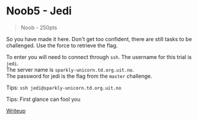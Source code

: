 # Noob5 - Jedi
> Noob  - 250pts

So you have made it here. Don't get too confident, there are still tasks to be challenged. Use the force to retrieve the flag. 

To enter you will need to connect through `ssh`.
The username for this trial is `jedi`.  
The server name is `sparkly-unicorn.td.org.uit.no`.  
The password for jedi is the flag from the `master` challenge.


Tips: `ssh jedi@sparkly-unicorn.td.org.uit.no`  

Tips: First glance can fool you

[Writeup](./writeup.md)